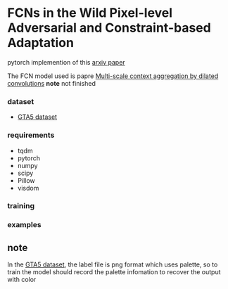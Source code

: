 # FCNs in the Wild Pixel-level Adversarial and Constraint-based Adaptation

pytorch implemention of this [arxiv paper](https://arxiv.org/abs/1612.02649)

The FCN model used is papre [Multi-scale context aggregation by dilated convolutions](https://arxiv.org/abs/1511.07122)
**note** not finished
### dataset

- [GTA5 dataset](https://download.visinf.tu-darmstadt.de/data/from_games/)

### requirements 

- tqdm
- pytorch
- numpy
- scipy
- Pillow
- visdom

### training

### examples


## note 
In the [GTA5 dataset](https://download.visinf.tu-darmstadt.de/data/from_games/), the label file is png format which uses palette, so to train the model should record the palette infomation to recover the output  with color